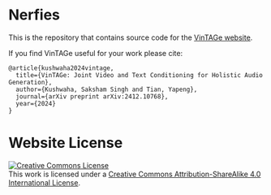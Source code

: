 # Nerfies

This is the repository that contains source code for the [VinTAGe website](https://sakshamsingh1.github.io/vintage/).

If you find VinTAGe useful for your work please cite:
```
@article{kushwaha2024vintage,
  title={VinTAGe: Joint Video and Text Conditioning for Holistic Audio Generation},
  author={Kushwaha, Saksham Singh and Tian, Yapeng},
  journal={arXiv preprint arXiv:2412.10768},
  year={2024}
}
```

# Website License
<a rel="license" href="http://creativecommons.org/licenses/by-sa/4.0/"><img alt="Creative Commons License" style="border-width:0" src="https://i.creativecommons.org/l/by-sa/4.0/88x31.png" /></a><br />This work is licensed under a <a rel="license" href="http://creativecommons.org/licenses/by-sa/4.0/">Creative Commons Attribution-ShareAlike 4.0 International License</a>.
